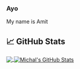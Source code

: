 ### Ayo
My name is Amit


## 📈 GitHub Stats

<a href="https://github.com/MartinHeinz/MartinHeinz">
  <img align="center" src="https://github-readme-stats.vercel.app/api/top-langs/?username=AmitHalpert&hide=java,html&theme=midnight-purple" />
</a>
<a href="https://github.com/MartinHeinz/MartinHeinz">
  <img align="center" src="https://github-readme-stats.vercel.app/api?username=AmitHalpert&show_icons=true&line_height=27&count_private=true&theme=midnight-purple" alt="Michal's GitHub Stats" />
</a>
